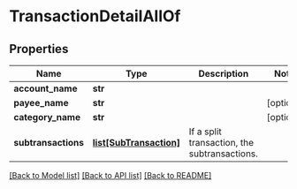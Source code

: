 # TransactionDetailAllOf

## Properties
Name | Type | Description | Notes
------------ | ------------- | ------------- | -------------
**account_name** | **str** |  | 
**payee_name** | **str** |  | [optional] 
**category_name** | **str** |  | [optional] 
**subtransactions** | [**list[SubTransaction]**](SubTransaction.md) | If a split transaction, the subtransactions. | 

[[Back to Model list]](../README.md#documentation-for-models) [[Back to API list]](../README.md#documentation-for-api-endpoints) [[Back to README]](../README.md)


